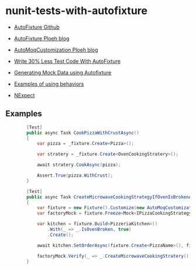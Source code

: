 # nunit-tests-with-autofixture

* [AutoFixture Github](https://github.com/AutoFixture/AutoFixture/wiki/Cheat-Sheet)

* [AutoFixture Ploeh blog](http://blog.ploeh.dk/page33/)

* [AutoMoqCustomization Ploeh blog](http://blog.ploeh.dk/2010/08/19/AutoFixtureasanauto-mockingcontainer/)

* [Write 30% Less Test Code With AutoFixture](https://www.barbarianmeetscoding.com/blog/2014/07/02/write-30-percent-less-test-code-with-autofixture/)

* [Generating Mock Data using Autofixture](http://www.dotnetfunda.com/articles/show/3424/generating-mock-data-using-autofixture)

* [Examples of using behaviors](https://github.com/AutoFixture/AutoFixture/wiki/Examples-of-using-behaviors)

* [NExpect](https://github.com/fluffynuts/NExpect)

## Examples

```cs
        [Test]
        public async Task CookPizzaWithCrustAsync()
        {
            var pizza = _fixture.Create<Pizza>();

            var stratery = _fixture.Create<OvenСookingStratery>();

            await stratery.CookAsync(pizza);

            Assert.True(pizza.WithCrust);
        }
```

```cs
        [Test]
        public async Task CreateMicrowaveCookingStrategyIfOvenIsBrokenAsync()
        {
            var fixture = new Fixture().Customize(new AutoMoqCustomization());
            var factoryMock = fixture.Freeze<Mock<IPizzaСookingStrategyFactory>>();

            var kitchen = fixture.Build<PizzeriaKitchen>()
                .With(_ => _.IsOvenBroken, true)
                .Create();

            await kitchen.SetOrderAsync(fixture.Create<PizzaName>(), fixture.Create<int>());

            factoryMock.Verify(_ => _.CreateMicrowaveСookingStratery(), Times.Once);
        }
```